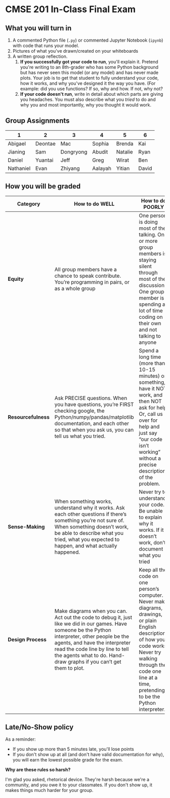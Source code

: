# CMSE 201 In-Class Final Exam

## What you will turn in

1. A commented Python file (`.py`) or commented Jupyter Notebook (`ipynb`) with code that runs your model.
2. Pictures of what you've drawn/created on your whiteboards
3. A written group reflection.
    1. **If you successfully got your code to run**, you'll explain it. Pretend you're writing to an 8th-grader who has some Python background but has never seen this model (or any model) and has never made plots. Your job is to get that student to fully understand your code, how it works, and why you've designed it the way you have. (For example: did you use functions? If so, why and how. If not, why not?
    2. **If your code doesn't run**, write in detail about which parts are giving you headaches. You must also describe what you _tried_ to do and why you and most importantly, why you thought it would work.

## Group Assignments

| 1         | 2       | 3         | 4       | 5       | 6
| --------- | ------- | --------- | ------- | ------- | -----
| Abigael   | Deontae | Mac       | Sophia  | Brenda  | Kai
| Jianing   | Sam     | Dongryong | Abudit  | Natalie | Ryan
| Daniel    | Yuantai | Jeff      | Greg    | Wirat   | Ben
| Nathaniel | Evan    | Zhiyang   | Aalayah | Yitian  | David

## How you will be graded

 Category        | How to do **WELL**                                                                                                                                                                                                                         | How to do **POORLY**
 ----------------|--------------------------------------------------------------------------------------------------------------------------------------------------------------------------------------------------------------------------------------------|---------------------
**Equity**          | All group members have a chance to speak contribute. You’re programming in pairs, or as a whole group | One person is doing most of the talking. One or more group members is staying silent through most of the discussion. One group member is spending a lot of time coding on their own and not talking to anyone
**Resourcefulness** | Ask PRECISE questions. When you have questions, you’re FIRST checking google, the Python/numpy/pandas/matplotlib documentation, and each other so that when you ask us, you can tell us what you tried.                                    | Spend a long time (more than 10-15 minutes) on something, have it NOT work, and then NOT ask for help. Or, call us over for help and just say “our code isn’t working” without a precise description of the problem.
**Sense-Making**    | When something works, understand why it works. Ask each other questions if there’s something you’re not sure of. When something doesn’t work, be able to describe what you tried, what you expected to happen, and what actually happened. | Never try to understand your code. Be unable to explain why it works. If it doesn’t work, don’t document what you tried
**Design Process**  | Make diagrams when you can. Act out the code to debug it, just like we did in our games. Have someone be the Python interpreter, other people be the agents, and have the interpreter read the code line by line to tell the agents what to do. Hand-draw graphs if you can’t get them to plot. | Keep all the code on one person’s computer. Never make diagrams, drawings, or plain English descriptions of how your code works. Never try walking through the code one line at a time, pretending to be the Python interpreter.

## Late/No-Show policy

As a reminder:

- If you show up more than 5 minutes late, you'll lose points
- If you don't show up at all (and don't have valid documentation for why), you will earn the lowest possible grade for the exam.

**Why are these rules so harsh?**

I'm glad you asked, rhetorical device. They're harsh because we're a community, and you owe it to your classmates. If you don't show up, it makes things much harder for your group.
